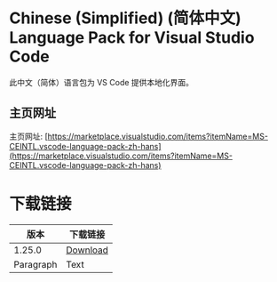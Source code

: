 # Chinese (Simplified) (简体中文) Language Pack for Visual Studio Code

此中文（简体）语言包为 VS Code 提供本地化界面。

## 主页网址
主页网址: [https://marketplace.visualstudio.com/items?itemName=MS-CEINTL.vscode-language-pack-zh-hans](https://marketplace.visualstudio.com/items?itemName=MS-CEINTL.vscode-language-pack-zh-hans)


# 下载链接

| 版本      | 下载链接 |
| ----------- | ----------- |
| 1.25.0     | [Download](https://marketplace.visualstudio.com/_apis/public/gallery/publishers/MS-CEINTL/vsextensions/vscode-language-pack-zh-hans/1.99.2025040909/vspackage)    |
| Paragraph   | Text        |